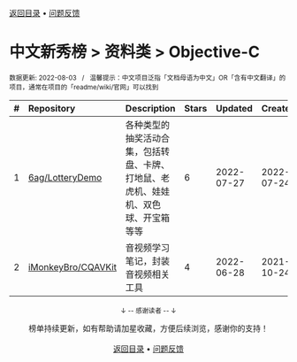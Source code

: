 <a href="https://gitee.com/GrowingGit/GitHub-Chinese-Top-Charts#github中文排行榜">返回目录</a> • <a href="/content/docs/feedback.md">问题反馈</a>

# 中文新秀榜 > 资料类 > Objective-C
<sub>数据更新: 2022-08-03&nbsp;&nbsp;&nbsp;/&nbsp;&nbsp;&nbsp;温馨提示：中文项目泛指「文档母语为中文」OR「含有中文翻译」的项目，通常在项目的「readme/wiki/官网」可以找到</sub>

|#|Repository|Description|Stars|Updated|Created|
|:-|:-|:-|:-|:-|:-|
|1|[6ag/LotteryDemo](https://github.com/6ag/LotteryDemo)|各种类型的抽奖活动合集，包括转盘、卡牌、打地鼠、老虎机、娃娃机、双色球、开宝箱等等|6|2022-07-27|2022-07-24|
|2|[iMonkeyBro/CQAVKit](https://github.com/iMonkeyBro/CQAVKit)|音视频学习笔记，封装音视频相关工具|4|2022-06-28|2021-10-24|

<div align="center">
    <p><sub>↓ -- 感谢读者 -- ↓</sub></p>
    榜单持续更新，如有帮助请加星收藏，方便后续浏览，感谢你的支持！
</div>

<br/>

<div align="center"><a href="https://gitee.com/GrowingGit/GitHub-Chinese-Top-Charts#github中文排行榜">返回目录</a> • <a href="/content/docs/feedback.md">问题反馈</a></div>

